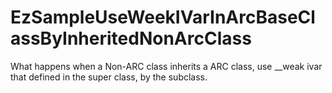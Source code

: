 EzSampleUseWeekIVarInArcBaseClassByInheritedNonArcClass
=======================================================

What happens when a Non-ARC class inherits a ARC class, use __weak ivar that defined in the super class, by the subclass.